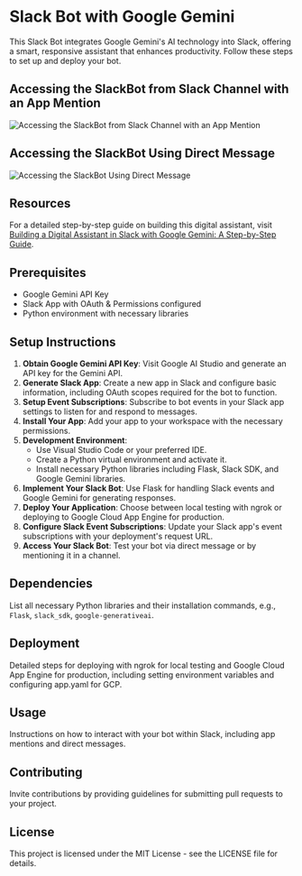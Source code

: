 
# Slack Bot with Google Gemini

This Slack Bot integrates Google Gemini's AI technology into Slack, offering a smart, responsive assistant that enhances productivity. Follow these steps to set up and deploy your bot.

## Accessing the SlackBot from Slack Channel with an App Mention

![Accessing the SlackBot from Slack Channel with an App Mention
](https://i0.wp.com/www.marketcalls.in/wp-content/uploads/2024/02/image-38.png?resize=1024%2C463&ssl=1)

## Accessing the SlackBot Using Direct Message

![Accessing the SlackBot Using Direct Message](https://i0.wp.com/www.marketcalls.in/wp-content/uploads/2024/02/image-37.png?resize=1024%2C439&ssl=1)



## Resources

For a detailed step-by-step guide on building this digital assistant, visit [Building a Digital Assistant in Slack with Google Gemini: A Step-by-Step Guide](https://www.marketcalls.in/python/building-a-digital-assistant-in-slack-with-google-gemini-a-step-by-step-guide.html).

## Prerequisites

- Google Gemini API Key
- Slack App with OAuth & Permissions configured
- Python environment with necessary libraries

## Setup Instructions

1. **Obtain Google Gemini API Key**: Visit Google AI Studio and generate an API key for the Gemini API.
2. **Generate Slack App**: Create a new app in Slack and configure basic information, including OAuth scopes required for the bot to function.
3. **Setup Event Subscriptions**: Subscribe to bot events in your Slack app settings to listen for and respond to messages.
4. **Install Your App**: Add your app to your workspace with the necessary permissions.
5. **Development Environment**:
   - Use Visual Studio Code or your preferred IDE.
   - Create a Python virtual environment and activate it.
   - Install necessary Python libraries including Flask, Slack SDK, and Google Gemini libraries.
6. **Implement Your Slack Bot**: Use Flask for handling Slack events and Google Gemini for generating responses.
7. **Deploy Your Application**: Choose between local testing with ngrok or deploying to Google Cloud App Engine for production.
8. **Configure Slack Event Subscriptions**: Update your Slack app's event subscriptions with your deployment's request URL.
9. **Access Your Slack Bot**: Test your bot via direct message or by mentioning it in a channel.

## Dependencies

List all necessary Python libraries and their installation commands, e.g., `Flask`, `slack_sdk`, `google-generativeai`.

## Deployment

Detailed steps for deploying with ngrok for local testing and Google Cloud App Engine for production, including setting environment variables and configuring app.yaml for GCP.

## Usage

Instructions on how to interact with your bot within Slack, including app mentions and direct messages.

## Contributing

Invite contributions by providing guidelines for submitting pull requests to your project.

## License

This project is licensed under the MIT License - see the LICENSE file for details.


